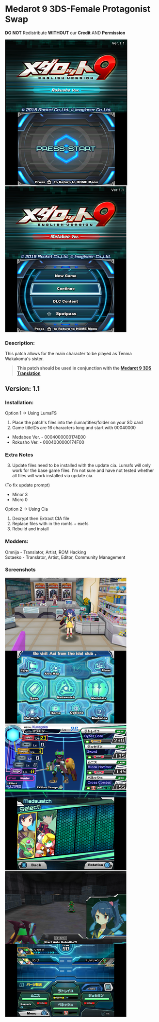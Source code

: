 # Medarot 9 3DS-Female Protagonist Swap
**DO NOT** Redistribute **WITHOUT** our **Credit** AND **Permission**

![Intro](/docs/intro.png) ![Intro](/docs/intro-2.png)

### Description:
This patch allows for the main character to be played as Tenma Wakakoma's sister.

>**This patch should be used in conjunction with the [Medarot 9 3DS Translation](https://github.com/Omnija/Medarot-9-3ds-Translations)**

## Version: 1.1

### Installation:
Option 1 -> Using LumaFS
1. Place the patch's files into the /luma/titles/<titleID>folder on your SD card
2. Game titleIDs are 16 characters long and start with 00040000
- Medabee Ver. - 0004000000174E00
- Rokusho Ver. - 0004000000174F00

### Extra Notes
3. Update files need to be installed with the update cia. Lumafs
will only work for the base game files. I'm not sure and have not
tested whether all files will work installed via update cia.

(To fix update prompt)
- Minor 3 
- Micro 0

Option 2 -> Using Cia
1. Decrypt then Extract CIA file
2. Replace files with in the romfs + exefs
3. Rebuild and install

### Modders:
Omnija -  Translator, Artist, ROM Hacking  
Sotaeko - Translator, Artist, Editor, Community Management
  
### Screenshots
![Intro](/docs/fheromdl.png)
![Intro](/docs/fselect.png)
![Intro](/docs/finbattle.png)
